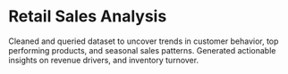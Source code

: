 # Retail Sales Analysis
Cleaned and queried dataset to uncover trends in customer behavior, top performing products, and seasonal sales patterns. Generated actionable insights on revenue drivers, and inventory turnover.
